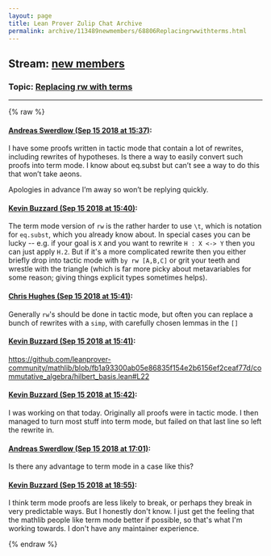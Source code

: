 ```yaml
---
layout: page
title: Lean Prover Zulip Chat Archive 
permalink: archive/113489newmembers/68806Replacingrwwithterms.html
---
```


## Stream: [new members](index.html)
### Topic: [Replacing rw with terms](68806Replacingrwwithterms.html)

---


{% raw %}
#### [ Andreas Swerdlow (Sep 15 2018 at 15:37)](https://leanprover.zulipchat.com/#narrow/stream/113489-new%20members/topic/Replacing%20rw%20with%20terms/near/134012592):
<p>I have some proofs written in tactic mode that contain a lot of rewrites, including rewrites of hypotheses. Is there a way to easily convert such proofs into term mode. I know about eq.subst but can’t see a way to do this that won’t take aeons. </p>
<p>Apologies in advance I’m away so won’t be replying quickly.</p>

#### [ Kevin Buzzard (Sep 15 2018 at 15:40)](https://leanprover.zulipchat.com/#narrow/stream/113489-new%20members/topic/Replacing%20rw%20with%20terms/near/134012702):
<p>The term mode version of <code>rw</code> is the rather harder to use <code>\t</code>, which is notation for <code>eq.subst</code>, which you already know about. In special cases you can be lucky -- e.g. if your goal is <code>X</code> and you want to rewrite <code>H : X &lt;-&gt; Y</code> then you can just apply <code>H.2</code>. But if it's a more complicated rewrite then you either briefly drop into tactic mode with <code>by rw [A,B,C]</code> or grit your teeth and wrestle with the triangle (which is far more picky about metavariables for some reason; giving things explicit types sometimes helps).</p>

#### [ Chris Hughes (Sep 15 2018 at 15:41)](https://leanprover.zulipchat.com/#narrow/stream/113489-new%20members/topic/Replacing%20rw%20with%20terms/near/134012725):
<p>Generally <code>rw</code>'s should be done in tactic mode, but often you can replace a bunch of rewrites with a <code>simp</code>, with carefully chosen lemmas in the <code>[]</code></p>

#### [ Kevin Buzzard (Sep 15 2018 at 15:41)](https://leanprover.zulipchat.com/#narrow/stream/113489-new%20members/topic/Replacing%20rw%20with%20terms/near/134012728):
<p><a href="https://github.com/leanprover-community/mathlib/blob/fb1a93300ab05e86835f154e2b6156ef2ceaf77d/commutative_algebra/hilbert_basis.lean#L22" target="_blank" title="https://github.com/leanprover-community/mathlib/blob/fb1a93300ab05e86835f154e2b6156ef2ceaf77d/commutative_algebra/hilbert_basis.lean#L22">https://github.com/leanprover-community/mathlib/blob/fb1a93300ab05e86835f154e2b6156ef2ceaf77d/commutative_algebra/hilbert_basis.lean#L22</a></p>

#### [ Kevin Buzzard (Sep 15 2018 at 15:42)](https://leanprover.zulipchat.com/#narrow/stream/113489-new%20members/topic/Replacing%20rw%20with%20terms/near/134012773):
<p>I was working on that today. Originally all proofs were in tactic mode. I then managed to turn most stuff into term mode, but failed on that last line so left the rewrite in.</p>

#### [ Andreas Swerdlow (Sep 15 2018 at 17:01)](https://leanprover.zulipchat.com/#narrow/stream/113489-new%20members/topic/Replacing%20rw%20with%20terms/near/134015438):
<p>Is there any advantage to term mode in a case like this?</p>

#### [ Kevin Buzzard (Sep 15 2018 at 18:55)](https://leanprover.zulipchat.com/#narrow/stream/113489-new%20members/topic/Replacing%20rw%20with%20terms/near/134019185):
<p>I think term mode proofs are less likely to break, or perhaps they break in very predictable ways. But I honestly don't know. I just get the feeling that the mathlib people like term mode better if possible, so that's what I'm working towards. I don't have any maintainer experience.</p>


{% endraw %}
